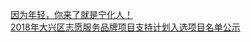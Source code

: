   
[因为年轻，你来了就是宁化人！](http://www.dianyue.me/archives/581/osozztkzeej05s2q/)  
[2018年大兴区志愿服务品牌项目支持计划入选项目名单公示](http://www.dianyue.me/archives/163/1njgmmurdwsk541q/)